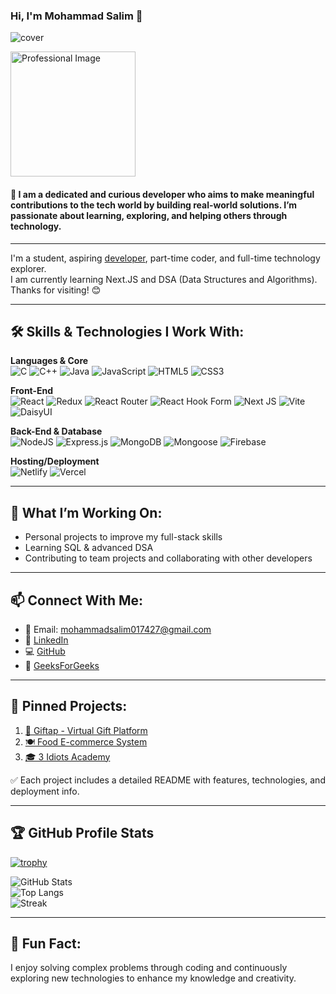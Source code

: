 ### Hi, I'm Mohammad Salim 👋

![cover](https://img.freepik.com/free-photo/tourists-go-up-hill-sunrise_1150-19692.jpg?t=st=1719910193~exp=1719913793~hmac=00179799511e07df7b1b0a268c80856a71a0f9f28a452ffe7dcef6c55cce3de5&w=900)

<img src="https://i.ibb.co.com/F4Q0fwmX/Professional-Img.jpg" alt="Professional Image" width="200"/>

#### 🚀 I am a dedicated and curious developer who aims to make meaningful contributions to the tech world by building real-world solutions. I’m passionate about learning, exploring, and helping others through technology.

---

I'm a student, aspiring [developer](https://github.com/mohammad-salim-23), part-time coder, and full-time technology explorer.  
I am currently learning Next.JS and DSA (Data Structures and Algorithms).  
Thanks for visiting! 😊

---

## 🛠️ Skills & Technologies I Work With:

**Languages & Core**  
![C](https://img.shields.io/badge/c-%2300599C.svg?style=for-the-badge&logo=c&logoColor=white)
![C++](https://img.shields.io/badge/c++-%2300599C.svg?style=for-the-badge&logo=c%2B%2B&logoColor=white)
![Java](https://img.shields.io/badge/java-%23ED8B00.svg?style=for-the-badge&logo=openjdk&logoColor=white)
![JavaScript](https://img.shields.io/badge/javascript-%23323330.svg?style=for-the-badge&logo=javascript&logoColor=%23F7DF1E)
![HTML5](https://img.shields.io/badge/html5-%23E34F26.svg?style=for-the-badge&logo=html5&logoColor=white)
![CSS3](https://img.shields.io/badge/css3-%231572B6.svg?style=for-the-badge&logo=css3&logoColor=white)

**Front-End**  
![React](https://img.shields.io/badge/react-%2320232a.svg?style=for-the-badge&logo=react&logoColor=%2361DAFB)
![Redux](https://img.shields.io/badge/Redux-%23593D88.svg?style=for-the-badge&logo=redux&logoColor=white)
![React Router](https://img.shields.io/badge/React_Router-CA4245?style=for-the-badge&logo=react-router&logoColor=white)
![React Hook Form](https://img.shields.io/badge/React%20Hook%20Form-%23EC5990.svg?style=for-the-badge&logo=reacthookform&logoColor=white)
![Next JS](https://img.shields.io/badge/Next.js-%23000000.svg?style=for-the-badge&logo=next.js&logoColor=white)
![Vite](https://img.shields.io/badge/vite-%23646CFF.svg?style=for-the-badge&logo=vite&logoColor=white)
![DaisyUI](https://img.shields.io/badge/daisyui-5A0EF8?style=for-the-badge&logo=daisyui&logoColor=white)

**Back-End & Database**  
![NodeJS](https://img.shields.io/badge/node.js-6DA55F?style=for-the-badge&logo=node.js&logoColor=white)
![Express.js](https://img.shields.io/badge/express.js-%23404d59.svg?style=for-the-badge&logo=express&logoColor=%2361DAFB)
![MongoDB](https://img.shields.io/badge/MongoDB-%234ea94b.svg?style=for-the-badge&logo=mongodb&logoColor=white)
![Mongoose](https://img.shields.io/badge/Mongoose-880000?style=for-the-badge&logo=mongoose&logoColor=white)
![Firebase](https://img.shields.io/badge/firebase-%23039BE5.svg?style=for-the-badge&logo=firebase)

**Hosting/Deployment**  
![Netlify](https://img.shields.io/badge/netlify-%23000000.svg?style=for-the-badge&logo=netlify&logoColor=#00C7B7)
![Vercel](https://img.shields.io/badge/vercel-%23000000.svg?style=for-the-badge&logo=vercel&logoColor=white)

---

## 🔭 What I’m Working On:
- Personal projects to improve my full-stack skills  
- Learning SQL & advanced DSA  
- Contributing to team projects and collaborating with other developers  

---

## 📫 Connect With Me:
- 📧 Email: mohammadsalim017427@gmail.com  
- 🔗 [LinkedIn](https://www.linkedin.com/in/mohammad-salim-bb09ba264/)  
- 💻 [GitHub](https://github.com/mohammad-salim-23)  
- 📘 [GeeksForGeeks](https://www.geeksforgeeks.org/user/mohammadsaz4ys/)

---

## 📌 Pinned Projects:
1. [🎁 Giftap - Virtual Gift Platform](https://github.com/Naiemjoy1/giftap_client/tree/salim)  
2. [🍽️ Food E-commerce System](https://github.com/mohammad-salim/Food-ecommerce)  
3. [🎓 3 Idiots Academy](https://github.com/mohammad-salim/three-idiots-client)

✅ Each project includes a detailed README with features, technologies, and deployment info.

---

## 🏆 GitHub Profile Stats

[![trophy](https://github-profile-trophy.vercel.app/?username=mohammad-salim-23)](https://github.com/ryo-ma/github-profile-trophy)  

![GitHub Stats](https://github-readme-stats.vercel.app/api?username=mohammad-salim-23&show_icons=true&count_private=true)  
![Top Langs](https://github-readme-stats.vercel.app/api/top-langs/?username=mohammad-salim-23&layout=pie)  
![Streak](https://streak-stats.demolab.com/?user=mohammad-salim-23)

---

## 🎯 Fun Fact:
I enjoy solving complex problems through coding and continuously exploring new technologies to enhance my knowledge and creativity.
